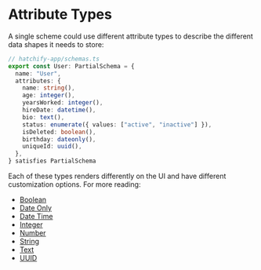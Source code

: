# Attribute Types

A single scheme could use different attribute types to describe the different data shapes it needs to store:

```typescript
// hatchify-app/schemas.ts
export const User: PartialSchema = {
  name: "User",
  attributes: {
    name: string(),
    age: integer(),
    yearsWorked: integer(),
    hireDate: datetime(),
    bio: text(),
    status: enumerate({ values: ["active", "inactive"] }),
    isDeleted: boolean(),
    birthday: dateonly(),
    uniqueId: uuid(),
  },
} satisfies PartialSchema
```

Each of these types renders differently on the UI and have different customization options. For more reading:

- [Boolean](./boolean.md)
- [Date Only](./dateonly.md)
- [Date Time](./datetime.md)
- [Integer](./integer.md)
- [Number](./number.md)
- [String](./string.md)
- [Text](./text.md)
- [UUID](./uuid.md)
